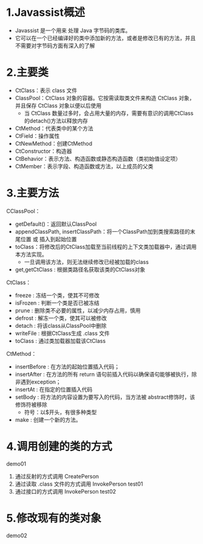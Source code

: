 # 1.Javassist概述
- Javassist 是一个用来 处理 Java 字节码的类库。
- 它可以在一个已经编译好的类中添加新的方法，或者是修改已有的方法，并且不需要对字节码方面有深入的了解

# 2.主要类
- CtClass：表示 class 文件
- ClassPool：CtClass 对象的容器。它按需读取类文件来构造 CtClass 对象，并且保存 CtClass 对象以便以后使用
    - 当 CtClass 数量过多时，会占用大量的内存，需要有意识的调用CtClass的detach()方法以释放内存
- CtMethod：代表类中的某个方法
- CtField：操作属性
- CtNewMethod：创建CtMethod
- CtConstructor：构造器
- CtBehavior：表示方法、构造函数或静态构造函数（类初始值设定项）
- CtMember：表示字段、构造函数或方法，以上成员的父类


# 3.主要方法
CClassPool：
- getDefault()：返回默认ClassPool
- appendClassPath, insertClassPath：将一个ClassPath加到类搜索路径的末尾位置 或 插入到起始位置
- toClass：将修改后的CtClass加载至当前线程的上下文类加载器中，通过调用本方法实现。
    - 一旦调用该方法，则无法继续修改已经被加载的class
- get,getCtClass : 根据类路径名获取该类的CtClass对象

CtClass：
- freeze : 冻结一个类，使其不可修改
- isFrozen : 判断一个类是否已被冻结
- prune : 删除类不必要的属性，以减少内存占用，慎用
- defrost : 解冻一个类，使其可以被修改
- detach : 将该class从ClassPool中删除
- writeFile : 根据CtClass生成 .class 文件
- toClass : 通过类加载器加载该CtClass

CtMethod：
- insertBefore : 在方法的起始位置插入代码；
- insertAfter : 在方法的所有 return 语句前插入代码以确保语句能够被执行，除非遇到exception；
- insertAt : 在指定的位置插入代码
- setBody : 将方法的内容设置为要写入的代码，当方法被 abstract修饰时，该修饰符被移除
    - 符号：以$开头，有很多种类型
- make : 创建一个新的方法。

# 4.调用创建的类的方式
demo01
1. 通过反射的方式调用 CreatePerson
2. 通过读取 .class 文件的方式调用 InvokePerson test01
3. 通过接口的方式调用 InvokePerson test02

# 5.修改现有的类对象
demo02 

